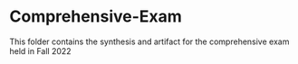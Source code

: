# Comprehensive-Exam
This folder contains the synthesis and artifact for the comprehensive exam held in Fall 2022
